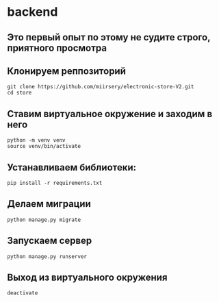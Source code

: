 # backend

## Это первый опыт по этому не судите строго, приятного просмотра

## Клонируем реппозиторий
```
git clone https://github.com/miirsery/electronic-store-V2.git
cd store
```

## Ставим виртуальное окружение и заходим в него
```
python -m venv venv
source venv/bin/activate
```

## Устанавливаем библиотеки:
```
pip install -r requirements.txt
```

## Делаем миграции
```
python manage.py migrate
```

## Запускаем сервер
```
python manage.py runserver
```

## Выход из виртуального окружения
```
deactivate
```